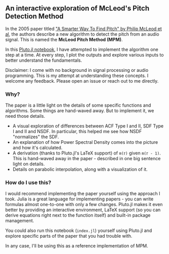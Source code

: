 ## An interactive exploration of McLeod's Pitch Detection Method

In the 2005 paper titled ["A Smarter Way To Find Pitch" by Philip McLeod et al](https://citeseerx.ist.psu.edu/document?repid=rep1&type=pdf&doi=60dd4c01f687858a5fbf6c021920c56247bcf2db#page=1.74), the authors describe a new algorithm to detect the pitch from an audio signal. This is named the **McLeod Pitch Method (MPM)**.

In this [Pluto.jl notebook](https://plutojl.org/), I have attempted to implement the algorithm one step at a time. At every step, I plot the outputs and explore various inputs to better understand the fundamentals.

Disclaimer: I come with no background in signal processing or audio programming. This is my attempt at understanding these concepts. I welcome any feedback. Please open an issue or reach out to me directly.

### Why?

The paper is a little light on the details of some specific functions and algorithms. Some things are hand-waved away. But to implement it, we need those details.
- A visual exploration of differences between ACF Type I and II, SDF Type I and II and NSDF. In particular, this helped me see how NSDF "normalizes" the SDF.
- An explanation of how Power Spectral Density comes into the picture and how it's calculated.
- A derivation (thanks to Pluto.jl's LaTeX support) of `m(𝜏)` given `m(𝜏 - 1)`. This is hand-waved away in the paper - described in one big sentence light on details.
- Details on parabolic interpolation, along with a visualization of it.

### How do I use this?

I would recommend implementing the paper yourself using the approach I took. Julia is a great language for implementing papers - you can write formulas almost one-to-one with only a few changes. Pluto.jl makes it even better by providing an interactive environment, LaTeX support (so you can derive equations right next to the function itself) and built-in package management.

You could also run this notebook (`index.jl`) yourself using Pluto.jl and explore specific parts of the paper that you had trouble with.

In any case, I'll be using this as a reference implementation of MPM.
